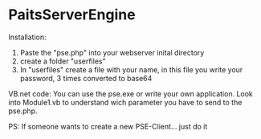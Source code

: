 # PaitsServerEngine

Installation:
  1. Paste the "pse.php" into your webserver inital directory
  2. create a folder "userfiles"
  3. In "userfiles" create a file with your name, in this file you write your password, 3 times converted to base64

VB.net code:
You can use the pse.exe or write your own application.
Look into Module1.vb to understand wich parameter you have to send to the pse.php.

PS: If someone wants to create a new PSE-Client... just do it
